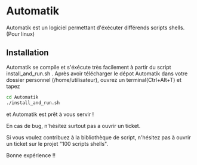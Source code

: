 # Automatik

Automatik est un logiciel permettant d'éxécuter différends scripts shells.(Pour linux)

## Installation 

Automatik se compile et s'éxécute très facilement à partir du script install_and_run.sh .
Après avoir télécharger le dépot Automatik dans votre dossier personnel (/home/utilisateur), ouvrez un terminal(Ctrl+Alt+T) et tapez
```bash
cd Automatik
./install_and_run.sh
```
et Automatik est prêt à vous servir !

En cas de bug, n'hésitez surtout pas a ouvrir un ticket.

Si vous voulez contribuez à la bibliothèque de script, n'hésitez pas à ouvrir un ticket sur le projet "100 scripts shells".

Bonne expérience !!


